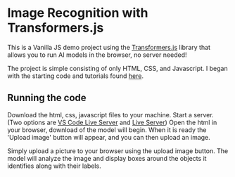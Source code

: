 # Image Recognition with Transformers.js

This is a Vanilla JS demo project using the [Transformers.js](https://huggingface.co/docs/transformers.js/en/index) library that allows you to run AI models in the browser, no server needed!

The project is simple consisting of only HTML, CSS, and Javascript. I began with the starting code and tutorials found [here](https://huggingface.co/docs/transformers.js/en/tutorials/vanilla-js).


## Running the code

Download the html, css, javascript files to your machine. 
Start a server. (Two options are [VS Code Live Server](https://github.com/ritwickdey/vscode-live-server/tree/428e01caf02bfa7ee75741df0f02fc9d2b5b0999) and [Live Server](https://www.npmjs.com/package/live-server)) Open the html in your browser, download of the model will begin. When it is ready the 'Upload image' button will appear, and you can then upload an image.

Simply upload a picture to your browser using the upload image button. The model will analyze the image and display boxes around the objects it identifies along with their labels.

